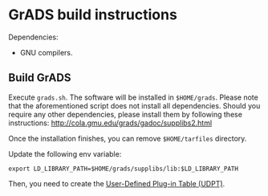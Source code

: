 # GrADS build instructions

Dependencies:
 - GNU compilers. 

## Build GrADS
Execute `grads.sh`. The software will be installed in `$HOME/grads`. Please note that the aforementioned script does not install all dependencies. Should you require any other dependencies, please install them by following these instructions:
http://cola.gmu.edu/grads/gadoc/supplibs2.html

Once the installation finishes, you can remove `$HOME/tarfiles` directory.

Update the following env variable:
```
export LD_LIBRARY_PATH=$HOME/grads/supplibs/lib:$LD_LIBRARY_PATH
```

Then, you need to create the [User-Defined Plug-in Table (UDPT)](http://cola.gmu.edu/grads/gadoc/udpt.html).
